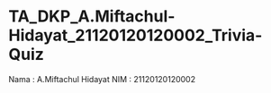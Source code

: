 # TA_DKP_A.Miftachul-Hidayat_21120120120002_Trivia-Quiz

Nama  : A.Miftachul Hidayat
NIM   : 21120120120002
